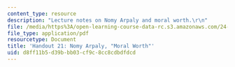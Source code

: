 ```yaml
---
content_type: resource
description: "Lecture notes on Nomy Arpaly and moral worth.\r\n"
file: /media/https%3A/open-learning-course-data-rc.s3.amazonaws.com/24-231-ethics-fall-2009/d8ff11b5d39bbb03cf9c8cc8cdbdfdcd_MIT24_231F09_lec22.pdf
file_type: application/pdf
resourcetype: Document
title: 'Handout 21: Nomy Arpaly, "Moral Worth"'
uid: d8ff11b5-d39b-bb03-cf9c-8cc8cdbdfdcd
---
```

